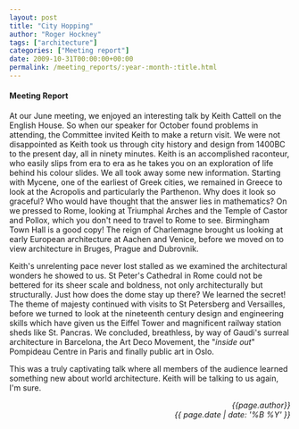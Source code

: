 ```yaml
---
layout: post
title: "City Hopping"
author: "Roger Hockney"
tags: ["architecture"]
categories: ["Meeting report"]
date: 2009-10-31T00:00:00+00:00
permalink: /meeting_reports/:year-:month-:title.html
---
```

#### Meeting Report ####

At our June meeting, we enjoyed an interesting talk by Keith Cattell on the English House.  So when our speaker for October found problems in attending, the Committee invited Keith to make a return visit.  We were not disappointed as Keith took us through city history and design from 1400BC to the present day, all in ninety minutes.  Keith is an accomplished raconteur, who easily slips from era to era as he takes you on an exploration of life behind his colour slides.  We all took away some new information.  Starting with Mycene, one of the earliest of Greek cities, we remained in Greece to look at the Acropolis and particularly the Parthenon.  Why does it look so graceful?  Who would have thought that the answer lies in mathematics?  On we pressed to Rome, looking at Triumphal Arches and the Temple of Castor and Pollox, which you don't need to travel to Rome to see.  Birmingham Town Hall is a good copy!  The reign of Charlemagne brought us looking at early European architecture at Aachen and Venice, before we moved on to view architecture in Bruges, Prague and Dubrovnik. 

Keith's unrelenting pace never lost stalled as we examined the architectural wonders he showed to us.  St Peter's Cathedral in Rome could not be bettered for its sheer scale and boldness, not only architecturally but structurally.  Just how does the dome stay up there?  We learned the secret!  The theme of majesty continued with visits to St Petersberg and Versailles, before we turned to look at the nineteenth century design and engineering skills which have given us the Eiffel Tower and magnificent railway station sheds like St.  Pancras.  We concluded, breathless, by way of Gaudi's surreal architecture in Barcelona, the Art Deco Movement, the "*inside out*" Pompideau Centre in Paris and finally public art in Oslo. 

This was a truly captivating talk where all members of the audience learned something new about world architecture.  Keith will be talking to us again, I'm sure. 

<p align="right"><i> {{page.author}} <br> {{ page.date | date: '%B %Y' }} </i></p>
